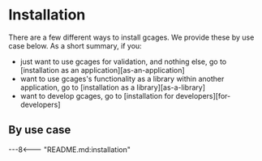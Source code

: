 # Installation

There are a few different ways to install gcages.
We provide these by use case below.
As a short summary, if you:

- just want to use gcages for validation,
  and nothing else, go to [installation as an application][as-an-application]
- want to use gcages's functionality
  as a library within another application,
  go to [installation as a library][as-a-library]
- want to develop gcages,
  go to [installation for developers][for-developers]

## By use case

---8<--- "README.md:installation"
